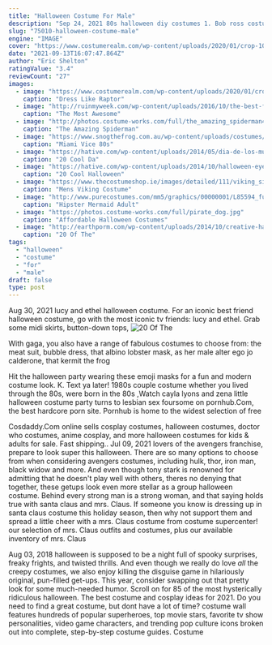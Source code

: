 ```yaml
---
title: "Halloween Costume For Male"
description: "Sep 24, 2021 80s halloween diy costumes 1. Bob ross costume. This bob ross costume is hiding in your closet now! all you likely need to buy is the curly, brown afro wig. Check out this post for"
slug: "75010-halloween-costume-male"
engine: "IMAGE"
cover: "https://www.costumerealm.com/wp-content/uploads/2020/01/crop-1024x576.jpg"
date: "2021-09-13T16:07:47.864Z"
author: "Eric Shelton"
ratingValue: "3.4"
reviewCount: "27"
images:
  - image: "https://www.costumerealm.com/wp-content/uploads/2020/01/crop-1024x576.jpg"
    caption: "Dress Like Raptor"
  - image: "http://ruinmyweek.com/wp-content/uploads/2016/10/the-best-funny-pictures-of-best-halloween-costumes-edward-scissorhands.jpg"
    caption: "The Most Awesome"
  - image: "http://photos.costume-works.com/full/the_amazing_spiderman4.jpg"
    caption: "The Amazing Spiderman"
  - image: "https://www.snogthefrog.com.au/wp-content/uploads/costumes/bj-tv-movie-character-miami-vice-male-800x1067.jpg"
    caption: "Miami Vice 80s"
  - image: "https://hative.com/wp-content/uploads/2014/05/dia-de-los-muertos/11-day-of-the-dead-make-up.jpg"
    caption: "20 Cool Da"
  - image: "https://hative.com/wp-content/uploads/2014/10/halloween-eye-makeup/13-halloween-eye-makeup-ideas.jpg"
    caption: "20 Cool Halloween"
  - image: "https://www.thecostumeshop.ie/images/detailed/111/viking_side.jpg"
    caption: "Mens Viking Costume"
  - image: "http://www.purecostumes.com/mm5/graphics/00000001/L85594_full_1.jpg"
    caption: "Hipster Mermaid Adult"
  - image: "https://photos.costume-works.com/full/pirate_dog.jpg"
    caption: "Affordable Halloween Costumes"
  - image: "http://earthporm.com/wp-content/uploads/2014/10/creative-halloween-make-up-ideas-6__605.jpg"
    caption: "20 Of The"
tags:
  - "halloween"
  - "costume"
  - "for"
  - "male"
draft: false
type: post
---
```


Aug 30, 2021 lucy and ethel halloween costume. For an iconic best friend halloween costume, go with the most iconic tv friends: lucy and ethel. Grab some midi skirts, button-down tops,
![20 Of The](http://earthporm.com/wp-content/uploads/2014/10/creative-halloween-make-up-ideas-6__605.jpg "20 Of The")

With gaga, you also have a range of fabulous costumes to choose from: the meat suit, bubble dress, that albino lobster mask, as her male alter ego jo calderone, that kermit the frog
<!--inArticleAds-->

<!--galleryOne-->

Hit the halloween party wearing these emoji masks for a fun and modern costume look. K. Text ya later! 1980s couple costume whether you lived through the 80s, were born in the 80s ,Watch cayla lyons and zena little halloween costume party turns to lesbian sex foursome on pornhub.Com, the best hardcore porn site. Pornhub is home to the widest selection of free
<!--inArticleAds-->

<!--galleryTwo-->

Cosdaddy.Com online sells cosplay costumes, halloween costumes, doctor who costumes, anime cosplay, and more halloween costumes for kids & adults for sale. Fast shipping.. Jul 09, 2021 lovers of the avengers franchise, prepare to look super this halloween. There are so many options to choose from when considering avengers costumes, including hulk, thor, iron man, black widow and more. And even though tony stark is renowned for admitting that he doesn't play well with others, theres no denying that together, these getups look even more stellar as a group halloween costume. Behind every strong man is a strong woman, and that saying holds true with santa claus and mrs. Claus. If someone you know is dressing up in santa claus costume this holiday season, then why not support them and spread a little cheer with a mrs. Claus costume from costume supercenter! our selection of mrs. Claus outfits and costumes, plus our available inventory of mrs. Claus
<!--galleryThree-->

Aug 03, 2018 halloween is supposed to be a night full of spooky surprises, freaky frights, and twisted thrills. And even though we really do love *all* the creepy costumes, we also enjoy killing the disguise game in hilariously original, pun-filled get-ups. This year, consider swapping out that pretty look for some much-needed humor. Scroll on for 85 of the most hysterically ridiculous halloween. The best costume and cosplay ideas for 2021. Do you need to find a great costume, but dont have a lot of time? costume wall features hundreds of popular superheroes, top movie stars, favorite tv show personalities, video game characters, and trending pop culture icons broken out into complete, step-by-step costume guides. Costume